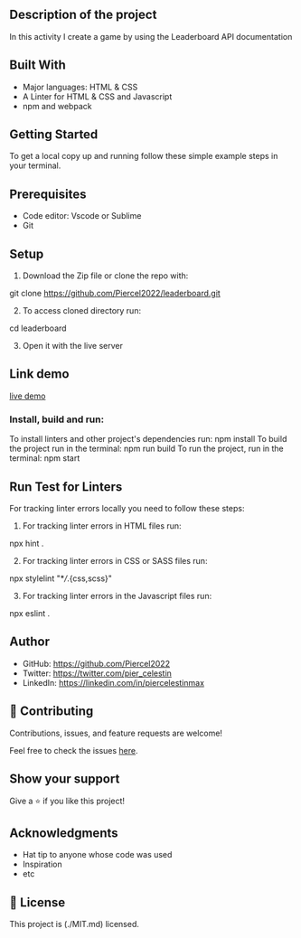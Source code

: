 ## Description of the project
In this activity I create a game by using the Leaderboard API documentation

## Built With

- Major languages: HTML & CSS
- A Linter for HTML & CSS and Javascript
- npm and webpack


## Getting Started

To get a local copy up and running follow these simple example steps in your terminal.
## Prerequisites
- Code editor: Vscode or Sublime
- Git

## Setup 

1. Download the Zip file or clone the repo with:

git clone https://github.com/Piercel2022/leaderboard.git

2. To access cloned directory run:

cd leaderboard

3. Open it with the live server


## Link demo
[live demo](https://piercel2022.github.io/leaderboard)

### Install, build and run: 
To install linters and other project's dependencies run: npm install
To build the project run in the terminal: npm run build
To run the project, run in the terminal: npm start

## Run Test for Linters
For tracking linter errors locally you need to follow these steps:

1. For tracking linter errors in HTML files run:

npx hint .

2. For tracking linter errors in CSS or SASS files run:

npx stylelint "\*_/_.{css,scss}"

3. For tracking linter errors in the Javascript files run:

npx eslint .


## Author

- GitHub: https://github.com/Piercel2022
- Twitter: https://twitter.com/pier_celestin
- LinkedIn: https://linkedin.com/in/piercelestinmax


## 🤝 Contributing

Contributions, issues, and feature requests are welcome!

Feel free to check the issues [here](https://github.com/Piercel2022/leaderboard/issues).

## Show your support

Give a ⭐️ if you like this project!

## Acknowledgments

- Hat tip to anyone whose code was used
- Inspiration
- etc

## 📝 License

This project is (./MIT.md) licensed.

